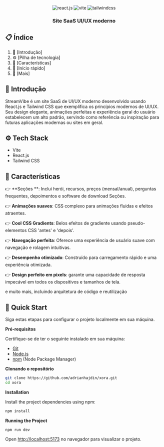 <div align="center">


  <div>
    <img src="https://img.shields.io/badge/-React_JS-black?style=for-the-badge&logoColor=white&logo=react&color=61DAFB" alt="react.js" />
    <img src="https://img.shields.io/badge/-Vite-black?style=for-the-badge&logoColor=white&logo=vite&color=646CFF" alt="vite" />
    <img src="https://img.shields.io/badge/-Tailwind_CSS-black?style=for-the-badge&logoColor=white&logo=tailwindcss&color=06B6D4" alt="tailwindcss" />
  </div>

<h3 align="center">Site SaaS UI/UX moderno</h3>
</div>

## 📋 <a name="table">Índice</a>

1. 🤖 [Introdução]
2. ⚙️ [Pilha de tecnologia]
3. 🔋 [Características] 
4. 🤸 [Início rápido] 
5. 🚀 [Mais]
## <a name="introduction">🤖 Introdução</a>

StreamVibe é um site SaaS de UI/UX moderno desenvolvido usando React.js e Tailwind CSS que exemplifica os princípios modernos de UI/UX.
Seu design elegante, animações perfeitas e experiência geral do usuário estabelecem um alto padrão, servindo como referência ou
inspiração para futuras aplicações modernas ou sites em geral.

## <a name="tech-stack">⚙️ Tech Stack</a>

- Vite
- React.js
- Tailwind CSS

## <a name="features">🔋 Características</a>

👉 **Seções **: Inclui herói, recursos, preços (mensal/anual), perguntas frequentes, depoimentos e software de download
Seções.

👉 **Animações suaves**: CSS complexo para animações fluidas e efeitos atraentes.

👉 **Cool CSS Gradients**: Belos efeitos de gradiente usando pseudo-elementos CSS 'antes' e 'depois'.

👉 **Navegação perfeita**: Oferece uma experiência de usuário suave com navegação e rolagem intuitivas.

👉 **Desempenho otimizado**: Construído para carregamento rápido e uma experiência otimizada.

👉 **Design perfeito em pixels**: garante uma capacidade de resposta impecável em todos os dispositivos e tamanhos de tela.

e muito mais, incluindo arquitetura de código e reutilização

## <a name="quick-start">🤸 Quick Start</a>

Siga estas etapas para configurar o projeto localmente em sua máquina.

**Pré-requisitos**

Certifique-se de ter o seguinte instalado em sua máquina:

- [Git](https://git-scm.com/)
- [Node.js](https://nodejs.org/en)
- [npm](https://www.npmjs.com/) (Node Package Manager)

**Clonando o repositório**
```bash
git clone https://github.com/adrianhajdin/xora.git
cd xora
```

**Installation**

Install the project dependencies using npm:

```bash
npm install
```

**Running the Project**

```bash
npm run dev
```

Open [http://localhost:5173](http://localhost:5173) no navegador para visualizar o projeto.
